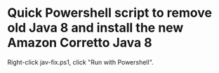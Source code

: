 # Quick Powershell script to remove old Java 8 and install the new Amazon Corretto Java 8

Right-click jav-fix.ps1, click "Run with Powershell".
